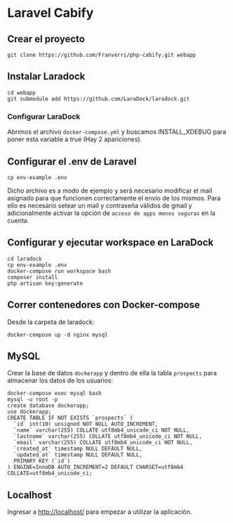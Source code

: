 # Laravel Cabify

## Crear el proyecto

```console
git clone https://github.com/Franverri/php-cabify.git webapp
```

## Instalar Laradock

```console
cd webapp
git submodule add https://github.com/LaraDock/laradock.git
```
### Configurar LaraDock

Abrimos el archivo `docker-compose.yml` y buscamos INSTALL_XDEBUG para poner esta variable a true (Hay 2 apariciones).

## Configurar el .env de Laravel

```console
cp env-example .env
```

Dicho archivo es a modo de ejemplo y será necesario modificar el mail asignado para que funcionen correctamente el envío de los mismos. Para ello es necesario setear un mail y contraseña válidos de gmail y adicionalmente activar la opción de `acceso de apps menos seguras` en la cuenta.

## Configurar y ejecutar workspace en LaraDock

```console
cd laradock
cp env-example .env
docker-compose run workspace bash
composer install
php artisan key:generate
```

## Correr contenedores con Docker-compose

Desde la carpeta de laradock:

```console
docker-compose up -d nginx mysql
```

## MySQL

Crear la base de datos `dockerapp` y dentro de ella la tabla `prospects` para almacenar los datos de los usuarios:

```console
docker-compose exec mysql bash
mysql -u root -p
create database dockerapp;
use dockerapp;
CREATE TABLE IF NOT EXISTS `prospects` (
  `id` int(10) unsigned NOT NULL AUTO_INCREMENT,
  `name` varchar(255) COLLATE utf8mb4_unicode_ci NOT NULL,
  `lastname` varchar(255) COLLATE utf8mb4_unicode_ci NOT NULL,
  `email` varchar(255) COLLATE utf8mb4_unicode_ci NOT NULL,
  `created_at` timestamp NULL DEFAULT NULL,
  `updated_at` timestamp NULL DEFAULT NULL,
  PRIMARY KEY (`id`)
) ENGINE=InnoDB AUTO_INCREMENT=2 DEFAULT CHARSET=utf8mb4 COLLATE=utf8mb4_unicode_ci;
```

## Localhost

Ingresar a [http://localhost/](http://localhost/) para empezar a utilizar la aplicación.
